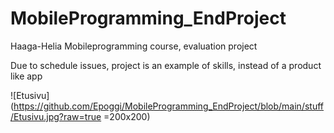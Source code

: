 # MobileProgramming_EndProject
Haaga-Helia Mobileprogramming course, evaluation project

Due to schedule issues, project is an example of skills, instead of a product like app

![Etusivu](https://github.com/Epoggi/MobileProgramming_EndProject/blob/main/stuff/Etusivu.jpg?raw=true =200x200)
